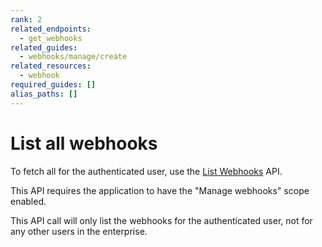 ```yaml
---
rank: 2
related_endpoints:
  - get_webhooks
related_guides:
  - webhooks/manage/create
related_resources: 
  - webhook
required_guides: []
alias_paths: []
---
```


# List all webhooks

To fetch all for the authenticated user, use the [List Webhooks][1] API.

<Samples id='get_webhooks' />

<Message type='warning'>
  This API requires the application to have the "Manage
  webhooks" scope enabled.
</Message>

This API call will only list the webhooks for the authenticated user, not
for any other users in the enterprise.

[1]: endpoint://get_webhooks
